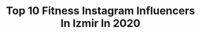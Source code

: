 ---
title: Top 10 Fitness Instagram Influencers In Izmir In 2020
description: >-
  Find top fitness Instagram influencers in Izmir in 2020. Most popular hashtags: #fitness #izmir #love #istanbul.
platform: Instagram
profiles:
  - username: "ecemliblog"
    fullname: >-
      Ecem
    location: "Turkey"
    followers: 53201
    engagement: 586
    commentsToLikes: 0.027425
    avatar: "https://scontent-ams4-1.cdninstagram.com/v/t51.2885-19/s320x320/89967522_1026273787757405_4085849886728126464_n.jpg?_nc_ht=scontent-ams4-1.cdninstagram.com&_nc_ohc=OszEcMFIaawAX9ThF4G&oh=f294c0fd536ad8a439da4cc3f4f501a2&oe=5EB3D111"
    verified: false
    hashtags: "#evyap, #eatright, #diyetteyim, #saglikliyasam"
  - username: "canatessacan"
    fullname: >-
      C A N  A T E Ş S A Ç A N
    location: "Turkey"
    followers: 40099
    engagement: 127
    commentsToLikes: 0.123807
    avatar: "https://scontent-amt2-1.cdninstagram.com/v/t51.2885-19/s320x320/82276074_2552923464968803_1969991032116346880_n.jpg?_nc_ht=scontent-amt2-1.cdninstagram.com&_nc_ohc=tJrZC5qQxCgAX-Lfxip&oh=352ee9fb901d0db278779877e58eeb27&oe=5EB9DD7F"
    verified: false
    hashtags: "#minox, #gzone, #fjallravenkanken, #deutschland"
  - username: "mmehmmety"
    fullname: >-
      Mehmet YÜKSEL | ONLINE COACH
    location: "Turkey"
    followers: 14088
    engagement: 1066
    commentsToLikes: 0.008652
    avatar: "https://scontent-lhr8-1.cdninstagram.com/v/t51.2885-19/s320x320/79377618_456322001910391_9034306829160546304_n.jpg?_nc_ht=scontent-lhr8-1.cdninstagram.com&_nc_ohc=ZY04aRVzOoYAX-Rgvpt&oh=074189a00915604ed6a9fb4fcd398f20&oe=5EBA48FA"
    verified: false
    hashtags: "#humatrope, #commentsforcomments, #comment, #bulk"
  - username: "filizaydinc"
    fullname: >-
      Filiz Aydinc
    location: "Turkey"
    followers: 142166
    engagement: 91
    commentsToLikes: 0.042985
    avatar: "https://instagram.fpnh1-1.fna.fbcdn.net/v/t51.2885-19/s320x320/82421111_1389254587921319_4641883723032166400_n.jpg?_nc_ht=instagram.fpnh1-1.fna.fbcdn.net&_nc_ohc=oOx4wRadgNUAX-l_Z5a&oh=3d1019cd114fa6151787e8868da299dd&oe=5EB676DE"
    verified: false
    hashtags: "#explore, #sea, #tabiat, #goodthoughts"
  - username: "zeynepseenell"
    fullname: >-
      Zeynep Şenel
    location: "Turkey"
    followers: 5741
    engagement: 1685
    commentsToLikes: 0.017491
    avatar: "https://scontent-ssn1-1.cdninstagram.com/v/t51.2885-19/s320x320/87598923_621766658618928_4165361963443945472_n.jpg?_nc_ht=scontent-ssn1-1.cdninstagram.com&_nc_ohc=GmpD2wTTOSkAX-pcFj4&oh=47479d1f5bd73e0ea455b7b418721948&oe=5EA01ACB"
    verified: false
    hashtags: "#edin, #ruzgar, #cnzburak, #karpuz"
  - username: "fthcyln._"
    fullname: >-
      Fth CYLN
    location: "Turkey"
    followers: 5459
    engagement: 937
    commentsToLikes: 0.162932
    avatar: "https://instagram.fkul16-1.fna.fbcdn.net/v/t51.2885-19/s320x320/91768094_827301904417279_4158003103917932544_n.jpg?_nc_ht=instagram.fkul16-1.fna.fbcdn.net&_nc_ohc=jr2pZBiSwcIAX89aXKc&oh=8365f69edc40b0b497c6316552867d6b&oe=5EB48584"
    verified: false
    hashtags: "#darkchantinggoshawk, #instafoto, #birds, #19"
  - username: "bloemen_catering"
    fullname: >-
      BLOEMEN_CATERING
    location: "Turkey"
    followers: 15755
    engagement: 307
    commentsToLikes: 0.159550
    avatar: "https://instagram.fkhi2-1.fna.fbcdn.net/v/t51.2885-19/s320x320/90434875_2626681614321390_1537458546617090048_n.jpg?_nc_ht=instagram.fkhi2-1.fna.fbcdn.net&_nc_ohc=d0Dx-tQHt7EAX9PrFZp&oh=df754acd9551cce54b3036ffeef5afda&oe=5EA498F5"
    verified: false
    hashtags: "#sarma, #antepf, #turkishfood, #ankara"
  - username: "iremcesblog"
    fullname: >-
      İ R E M C E ‘ S   B L O G
    location: "Turkey"
    followers: 70553
    engagement: 263
    commentsToLikes: 0.042635
    avatar: "https://scontent-lhr8-1.cdninstagram.com/v/t51.2885-19/s320x320/67145681_347936006103919_326178980602314752_n.jpg?_nc_ht=scontent-lhr8-1.cdninstagram.com&_nc_ohc=UT0yg-TK_pkAX9cTLp4&oh=cbba350f9bad51df51b4f7a821b27a00&oe=5EBB7917"
    verified: false
    hashtags: "#coronaturkiye, #karantinag, #salondekorasyonu, #mutfakdekorasyon"
  - username: "tufansagnak"
    fullname: >-
      Tufan Sağnak
    location: "Turkey"
    followers: 5619
    engagement: 733
    commentsToLikes: 0.021311
    avatar: "https://scontent-ams4-1.cdninstagram.com/v/t51.2885-19/10832241_459708980862332_1384557280_a.jpg?_nc_ht=scontent-ams4-1.cdninstagram.com&_nc_ohc=R5vCI5Yrb-MAX9Wvg3_&oh=453e8cdc60f32640208dc3e2d277dfcd&oe=5EBA72AD"
    verified: false
    hashtags: "#cyclingclub, #cycling, #masters, #ride"
  - username: "zumba_duygu"
    fullname: >-
      Zumba® Duygu Oğan Zin™
    location: "Turkey"
    followers: 2528
    engagement: 1378
    commentsToLikes: 0.068900
    avatar: "https://scontent-ams4-1.cdninstagram.com/v/t51.2885-19/s320x320/87629259_546631812938018_2920838199506894848_n.jpg?_nc_ht=scontent-ams4-1.cdninstagram.com&_nc_ohc=AT_2MWrSJiYAX9XzgGH&oh=b4f8755f29281bc42ba15093a6cb37b1&oe=5EB9B806"
    verified: false
    hashtags: "#valentinesday, #happybirthday, #star, #sendromsuzpazartesi"
---